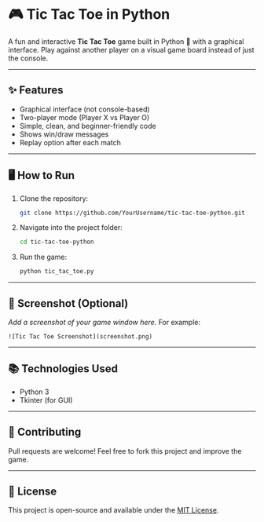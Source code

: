 # 🎮 Tic Tac Toe in Python

A fun and interactive **Tic Tac Toe** game built in Python 🐍 with a graphical interface.
Play against another player on a visual game board instead of just the console.

---

## ✨ Features

* Graphical interface (not console-based)
* Two-player mode (Player X vs Player O)
* Simple, clean, and beginner-friendly code
* Shows win/draw messages
* Replay option after each match

---

## 🖥️ How to Run

1. Clone the repository:

   ```bash
   git clone https://github.com/YourUsername/tic-tac-toe-python.git
   ```
2. Navigate into the project folder:

   ```bash
   cd tic-tac-toe-python
   ```
3. Run the game:

   ```bash
   python tic_tac_toe.py
   ```

---

## 📸 Screenshot (Optional)

*Add a screenshot of your game window here.*
For example:

```
![Tic Tac Toe Screenshot](screenshot.png)
```

---

## 📚 Technologies Used

* Python 3
* Tkinter (for GUI)

---

## 🤝 Contributing

Pull requests are welcome! Feel free to fork this project and improve the game.

---

## 📜 License

This project is open-source and available under the [MIT License](LICENSE).
